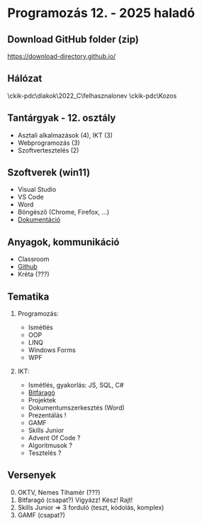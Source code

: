 # Programozás 12. - 2025 haladó

## Download GitHub folder (zip)
https://download-directory.github.io/

## Hálózat
\\ckik-pdc\diakok\2022_C\felhasznalonev
\\ckik-pdc\Kozos

## Tantárgyak - 12. osztály
- Asztali alkalmazások (4), IKT (3)
- Webprogramozás (3)
- Szoftvertesztelés (2)

## Szoftverek (win11)
- Visual Studio
- VS Code
- Word
- Böngésző (Chrome, Firefox, ...)
- [Dokumentáció](https://learn.microsoft.com/en-us/dotnet/csharp/tour-of-csharp/)

## Anyagok, kommunikáció
- Classroom
- [Github](https://github.com/fnlckik/prog_12bc_2025_halado)
- Kréta (???)

## Tematika
1. Programozás:
	- Ismétlés
	- OOP
	- LINQ
	- Windows Forms
	- WPF

2. IKT:
	- Ismétlés, gyakorlás: JS, SQL, C#
	- [Bitfaragó](https://mik.uni-pannon.hu/kari-elet/rendezvenyek/bakonyi-bitfarago-bajnoksag-2025)
	- Projektek
  	- Dokumentumszerkesztés (Word)
	- Prezentálás !
	- GAMF
	- Skills Junior
	- Advent Of Code ?
	- Algoritmusok ?
	- Tesztelés ?

## Versenyek
0. OKTV, Nemes Tihamér (???)
1. Bitfaragó (csapat?) Vigyázz! Kész! Rajt!
2. Skills Junior => 3 forduló (teszt, kódolás, komplex)
3. GAMF (csapat?)
